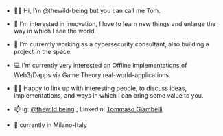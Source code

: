 - 🕺🏽 Hi, I’m @thewild-being but you can call me Tom.
- 👀 I’m interested in innovation, I love to learn new things and enlarge the way in which I see the world.
- 👾 I’m currently working as a cybersecurity consultant, also building a project in the space.
- 💻 I'm currently very interested on Offline implementations of Web3/Dapps via Game Theory real-world-applications.

- ✌🏽 Happy to link up with interesting people, to discuss ideas, implementations, and ways in which I can bring some value to you.
- 📫 ig: <a href="https://www.instagram.com/thewild.being/">@thewild.being</a> ; Linkedin: <a href="https://www.linkedin.com/in/tommaso-giambelli-91520a100/">Tommaso Giambelli</a>
- 📍 currently in Milano-Italy

<!---
thewild-being/thewild-being is a ✨ special ✨ repository because its `README.md` (this file) appears on your GitHub profile.
You can click the Preview link to take a look at your changes.
--->
